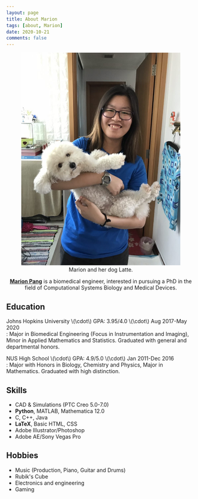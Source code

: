 ```yaml
---
layout: page
title: About Marion
tags: [about, Marion]
date: 2020-10-21
comments: false
---
```


<center><figure>
	<a href="/assets/img/marion.JPG"><img src="/assets/img/marion.JPG"></a>
	<figcaption>Marion and her dog Latte.</figcaption>
</figure></center>

<center><a href="http://gnaprs.github.io"><b>Marion Pang</b></a> is a biomedical engineer, interested in pursuing a PhD in the field of Computational Systems Biology and Medical Devices.</center>

## Education
Johns Hopkins University \\(\cdot\\) GPA: 3.95/4.0 \\(\cdot\\) Aug 2017-May 2020  
: Major in Biomedical Engineering (Focus in Instrumentation and Imaging), Minor in Applied Mathematics and Statistics. Graduated with general and departmental honors.

NUS High School \\(\cdot\\) GPA: 4.9/5.0 \\(\cdot\\) Jan 2011-Dec 2016  
: Major with Honors in Biology, Chemistry and Physics, Major in Mathematics.  Graduated with high distinction.

## Skills
* CAD & Simulations (PTC Creo 5.0-7.0)
* <b>Python</b>, MATLAB, Mathematica 12.0
* C, C++, Java
* <b>LaTeX</b>, Basic HTML, CSS
* Adobe Illustrator/Photoshop
* Adobe AE/Sony Vegas Pro

## Hobbies
* Music (Production, Piano, Guitar and Drums)
* Rubik's Cube
* Electronics and engineering
* Gaming